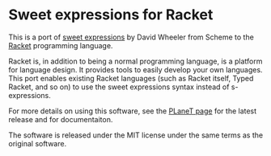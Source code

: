 Sweet expressions for Racket
============================

This is a port of [sweet
expressions](http://www.dwheeler.com/readable/) by David
Wheeler from Scheme to the [Racket](http://www.racket-lang.org)
programming language. 

Racket is, in addition to being a normal programming
language, is a platform for language design. It provides
tools to easily develop your own languages. This port
enables existing Racket languages (such as Racket itself,
Typed Racket, and so on) to use the sweet expressions syntax
instead of s-expressions.

For more details on using this software, see the [PLaneT
page](http://planet.racket-lang.org/display.ss?package=sweet.plt&owner=asumu)
for the latest release and for documentaiton.

The software is released under the MIT license under the
same terms as the original software.
